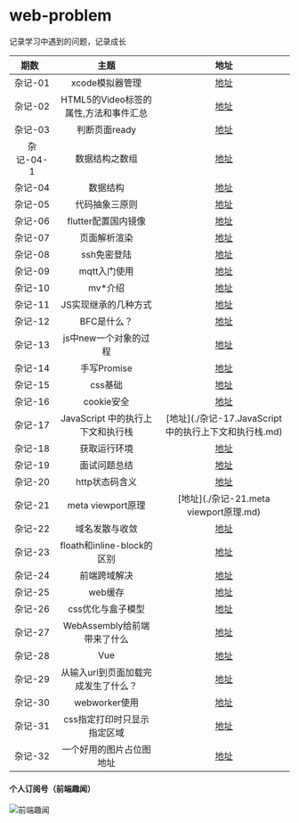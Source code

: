 # web-problem
记录学习中遇到的问题，记录成长

| 期数   | 主题 | 地址 |
| :-----: | :------: | :------: |
| 杂记-01 | xcode模拟器管理 | [地址](./杂记-01.xcode模拟器管理.md) |
| 杂记-02 | HTML5的Video标签的属性,方法和事件汇总 | [地址](./杂记-02.HTML5的Video标签的属性,方法和事件汇总.md) |
| 杂记-03 | 判断页面ready | [地址](./杂记-03.判断页面ready.md) |
| 杂记-04-1 | 数据结构之数组 | [地址](./杂记-04-1.数据结构之数组.md) |
| 杂记-04 | 数据结构 | [地址](./杂记-04.数据结构.md) |
| 杂记-05 | 代码抽象三原则 | [地址](./杂记-05.代码抽象三原则.md) |
| 杂记-06 | flutter配置国内镜像 | [地址](./杂记-06.flutter配置国内镜像.md) |
| 杂记-07 | 页面解析渲染 | [地址](./杂记-07.页面解析渲染.md) |
| 杂记-08 | ssh免密登陆 | [地址](./杂记-08.ssh免密登陆.md) |
| 杂记-09 | mqtt入门使用 | [地址](./杂记-09.mqtt入门使用.md) |
| 杂记-10 | mv*介绍 | [地址](./杂记-10.mv*介绍.md) |
| 杂记-11 | JS实现继承的几种方式 | [地址](./杂记-11.JS实现继承的几种方式.md) |
| 杂记-12 | BFC是什么？ | [地址](./杂记-12.BFC是什么？.md) |
| 杂记-13 | js中new一个对象的过程 | [地址](./杂记-13.js中new一个对象的过程.md) |
| 杂记-14 | 手写Promise | [地址](./杂记-14.手写Promise.md) |
| 杂记-15 | css基础 | [地址](./杂记-15.css基础.md) |
| 杂记-16 | cookie安全 | [地址](./杂记-16.cookie安全.md) |
| 杂记-17 | JavaScript 中的执行上下文和执行栈 | [地址](./杂记-17.JavaScript 中的执行上下文和执行栈.md) |
| 杂记-18 | 获取运行环境 | [地址](./杂记-18.获取运行环境.md) |
| 杂记-19 | 面试问题总结 | [地址](./杂记-19.面试问题总结.md) |
| 杂记-20 | http状态码含义 | [地址](./杂记-20.http状态码含义.md) |
| 杂记-21 | meta viewport原理 | [地址](./杂记-21.meta viewport原理.md) |
| 杂记-22 | 域名发散与收敛 | [地址](./杂记-22.域名发散与收敛.md) |
| 杂记-23 | floath和inline-block的区别 | [地址](./杂记-23.floath和inline-block的区别.md) |
| 杂记-24 | 前端跨域解决 | [地址](./杂记-24.前端跨域解决.md) |
| 杂记-25 | web缓存 | [地址](./杂记-25.web缓存.md) |
| 杂记-26 | css优化与盒子模型 | [地址](./杂记-26.css优化与盒子模型.md) |
| 杂记-27 | WebAssembly给前端带来了什么 | [地址](./杂记-27.WebAssembly给前端带来了什么.md) |
| 杂记-28 | Vue | [地址](./杂记-28.Vue.nextTick实现.md) |
| 杂记-29 | 从输入url到页面加载完成发生了什么？ | [地址](./杂记-29.从输入url到页面加载完成发生了什么？.md) |
| 杂记-30 | webworker使用 | [地址](./杂记-30.webworker使用.md) |
| 杂记-31 | css指定打印时只显示指定区域 | [地址](./杂记-31.css指定打印时只显示指定区域.md) |
| 杂记-32 | 一个好用的图片占位图地址 | [地址](./杂记-32.一个好用的图片占位图地址.md) |

#### 个人订阅号（前端趣闻）
![前端趣闻](https://github.com/mynane/web-problem/blob/master/assets/qrcode.jpg)